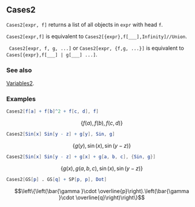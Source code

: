 ## Cases2 

`Cases2[expr, f]` returns a list of all objects in `expr` with head `f`.

`Cases2[expr,f]` is equivalent to `Cases2[{expr},f[___],Infinity]//Union`.

` Cases2[expr, f, g, ...]` or `Cases2[expr, {f,g, ...}]` is equivalent to `Cases[{expr},f[___] | g[___] ...]`.

### See also

[Variables2](Variables2).

### Examples

```mathematica
Cases2[f[a] + f[b]^2 + f[c, d], f]
```

$$\{f(a),f(b),f(c,d)\}$$

```mathematica
Cases2[Sin[x] Sin[y - z] + g[y], Sin, g]
```

$$\{g(y),\sin (x),\sin (y-z)\}$$

```mathematica
Cases2[Sin[x] Sin[y - z] + g[x] + g[a, b, c], {Sin, g}]
```

$$\{g(x),g(a,b,c),\sin (x),\sin (y-z)\}$$

```mathematica
Cases2[GS[p] . GS[q] + SP[p, p], Dot]
```

$$\left\{\left(\bar{\gamma }\cdot \overline{p}\right).\left(\bar{\gamma }\cdot \overline{q}\right)\right\}$$